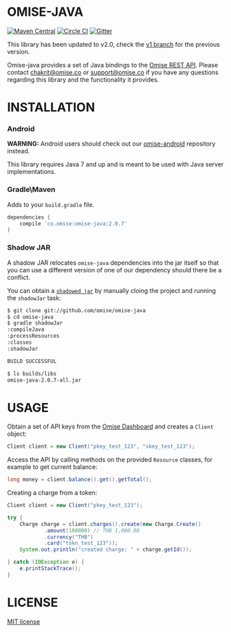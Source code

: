 # OMISE-JAVA

[![Maven Central][9]][10] [![Circle CI][0]][1] [![Gitter][2]][3]

This library has been updated to v2.0, check the [v1 branch][4] for the previous version.

Omise-java provides a set of Java bindings to the [Omise REST API][5].  Please contact
[chakrit@omise.co][6] or [support@omise.co][7] if you have any questions regarding this
library and the functionality it provides.

# INSTALLATION

### Android

**WARNING:** Android users should check out our [omise-android][8] repository instead.

This library requires Java 7 and up and is meant to be used with Java server
implementations.

### Gradle\Maven

Adds to your `build.gradle` file.

```gradle
dependencies {
    compile 'co.omise:omise-java:2.0.7'
}
```

### Shadow JAR

A shadow JAR relocates `omise-java` dependencies into the jar itself so that you can use a
different version of one of our dependency should there be a conflict.

You can obtain a [`shadowed jar`][11] by manually cloing the project and running the
`shadowJar` task:

```sh
$ git clone git://github.com/omise/omise-java
$ cd omise-java
$ gradle shadowJar
:compileJava
:processResources
:classes
:shadowJar

BUILD SUCCESSFUL

$ ls builds/libs
omise-java-2.0.7-all.jar
```

# USAGE

Obtain a set of API keys from the [Omise Dashboard][12] and creates a `Client` object:

```java
Client client = new Client("pkey_test_123", "skey_test_123");
```

Access the API by calling methods on the provided `Resource` classes, for example to get
current balance:

```java
long money = client.balance().get().getTotal();
```

Creating a charge from a token:

```java
Client client = new Client("pkey_test_123");

try {
    Charge charge = client.charges().create(new Charge.Create()
            .amount(100000) // THB 1,000.00
            .currency("THB")
            .card("tokn_test_123"));
    System.out.println("created charge: " + charge.getId());

} catch (IOException e) {
    e.printStackTrace();
}
```

# LICENSE

[MIT license][13]

[0]: https://img.shields.io/circleci/project/omise/omise-java.svg?style=flat-square
[1]: https://circleci.com/gh/omise/omise-java/tree/master
[2]: https://img.shields.io/gitter/room/omise/omise-java.svg?style=flat-square
[3]: https://gitter.im/omise/omise-java
[4]: https://github.com/omise/omise-java/tree/v1.0
[5]: https://www.omise.co/docs
[6]: mailto:chakrit@omise.co
[7]: mailto:support@omise.co
[8]: https://github.com/omise/omise-android
[9]: https://img.shields.io/maven-central/v/co.omise/omise-java.svg?style=flat-square
[10]: http://search.maven.org/#search%7Cgav%7C1%7Cg%3A%22co.omise%22%20AND%20a%3A%22omise-java%22
[11]: https://github.com/johnrengelman/shadow
[12]: https://dashboard.omise.co/test/api-keys
[13]: https://github.com/johnrengelman/shadow

